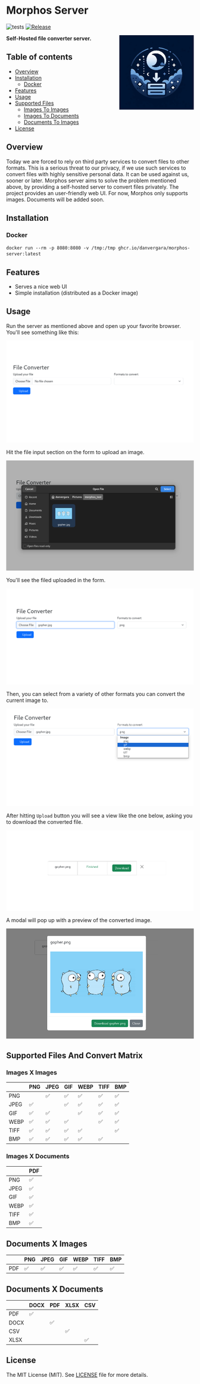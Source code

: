 Morphos Server
===============

![tests](https://github.com/danvergara/morphos/actions/workflows/test.yml/badge.svg)
[![Release](https://img.shields.io/github/release/danvergara/morphos.svg?label=Release)](https://github.com/danvergara/morphos/releases)

<p align="center">
  <img style="float: right;" src="screenshots/morphos.jpg" alt="morphos logo"/  width=200>
</p>

__Self-Hosted file converter server.__

## Table of contents

- [Overview](#overview)
- [Installation](#installation)
    - [Docker](#docker)
- [Features](#features)
- [Usage](#usage)
- [Supported Files](#supported-files-and-convert-matrix)
    - [Images To Images](#images-x-images)
    - [Images To Documents](#images-x-documents)
    - [Documents To Images](#documents-x-images)
- [License](#license)

## Overview

Today we are forced to rely on third party services to convert files to other formats. This is a serious threat to our privacy, if we use such services to convert files with highly sensitive personal data. It can be used against us, sooner or later.
Morphos server aims to solve the problem mentioned above, by providing a self-hosted server to convert files privately. The project provides an user-friendly web UI.
For now, Morphos only supports images. Documents will be added soon.

## Installation

### Docker

```
docker run --rm -p 8080:8080 -v /tmp:/tmp ghcr.io/danvergara/morphos-server:latest
```

## Features

- Serves a nice web UI
- Simple installation (distributed as a Docker image)

## Usage

Run the server as mentioned above and open up your favorite browser. You'll see something like this:

<img src="screenshots/morphos.png"/>

Hit the file input section on the form to upload an image.

<img src="screenshots/upload_file_morphos.png"/>

You'll see the filed uploaded in the form.

<img src="screenshots/file_uploaded_morphos.png"/>

Then, you can select from a variety of other formats you can convert the current image to.

<img src="screenshots/select_options_morphos.png"/>

After hitting `Upload` button you will see a view like the one below, asking you to download the converted file.

<img src="screenshots/file_converted_morphos.png"/>

A modal will pop up with a preview of the converted image.

<img src="screenshots/modal_morphos.png"/>

## Supported Files And Convert Matrix

### Images X Images

|       |  PNG  |  JPEG  |  GIF  |  WEBP  |  TIFF  |  BMP  |
|-------|-------|--------|-------|--------|--------|-------|
|  PNG  |       |   ✅   |  ✅   |   ✅   |   ✅   |  ✅   |
|  JPEG |  ✅   |        |  ✅   |   ✅   |   ✅   |  ✅   |
|  GIF  |  ✅   |   ✅   |       |   ✅   |   ✅   |  ✅   |
|  WEBP |  ✅   |   ✅   |  ✅   |        |   ✅   |  ✅   |
|  TIFF |  ✅   |   ✅   |  ✅   |   ✅   |        |  ✅   |
|  BMP  |  ✅   |   ✅   |  ✅   |   ✅   |   ✅   |       |

### Images X Documents

|       |  PDF  |
|-------|-------|
|  PNG  |  ✅   |
|  JPEG |  ✅   |
|  GIF  |  ✅   |
|  WEBP |  ✅   |
|  TIFF |  ✅   |
|  BMP  |  ✅   |

## Documents X Images

|     | PNG | JPEG | GIF | WEBP | TIFF | BMP |
| --- | --- | ---- | --- | ---- | ---- | --- |
| PDF | ✅  | ✅   | ✅  | ✅   | ✅   | ✅  |

## Documents X Documents

|      | DOCX | PDF | XLSX | CSV |
| ---- | ---- | --- | ---- | --- |
| PDF  | ✅   |     |      |     |
| DOCX |      | ✅  |      |     |
| CSV  |      |     |  ✅  |     |
| XLSX |      |     |      | ✅  |

## License
The MIT License (MIT). See [LICENSE](LICENSE) file for more details.
